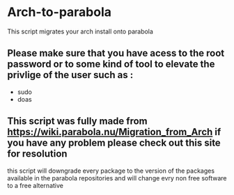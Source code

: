 # Arch-to-parabola
This script migrates your arch install onto parabola
## Please make sure that you have acess to the root password or to some kind of tool to elevate the privlige of the user such as :
+ sudo
+ doas
## This script was fully made from https://wiki.parabola.nu/Migration_from_Arch if you have any problem please check out this site for resolution
this script will downgrade every package to the version of the packages available in the parabola repositories and will change evry non free software to a free alternative
